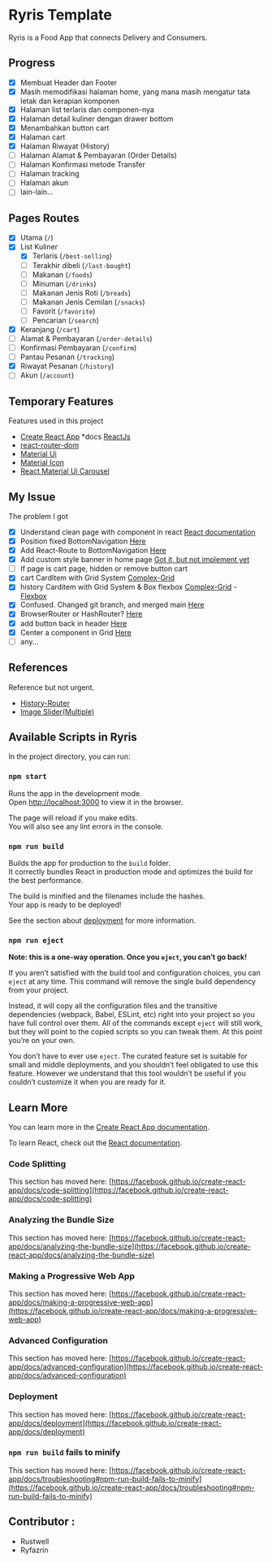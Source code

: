# Ryris Template

Ryris is a Food App that connects Delivery and Consumers.

## Progress

- [x] Membuat Header dan Footer
- [x] Masih memodifikasi halaman home, yang mana masih mengatur tata letak dan kerapian komponen
- [x] Halaman list terlaris dan componen-nya
- [x] Halaman detail kuliner dengan drawer bottom
- [x] Menambahkan button cart
- [x] Halaman cart
- [x] Halaman Riwayat (History)
- [ ] Halaman Alamat & Pembayaran (Order Details)
- [ ] Halaman Konfirmasi metode Transfer
- [ ] Halaman tracking
- [ ] Halaman akun
- [ ] lain-lain...

## Pages Routes
- [x] Utama (`/`)
- [x] List Kuliner 
  - [x] Terlaris (`/best-selling`)
  - [ ] Terakhir dibeli (`/last-bought`)
  - [ ] Makanan (`/foods`)
  - [ ] Minuman (`/drinks`)
  - [ ] Makanan Jenis Roti (`/breads`)
  - [ ] Makanan Jenis Cemilan (`/snacks`)
  - [ ] Favorit (`/favorite`)
  - [ ] Pencarian (`/search`)
- [x] Keranjang (`/cart`)
- [ ] Alamat & Pembayaran (`/order-details`)
- [ ] Konfirmasi Pembayaran (`/confirm`)
- [ ] Pantau Pesanan (`/tracking`)
- [x] Riwayat Pesanan (`/history`)
- [ ] Akun (`/account`)

## Temporary Features

Features used in this project
* [Create React App](https://create-react-app.dev/) *docs [ReactJs](https://reactjs.org/)
* [react-router-dom](https://reactrouter.com/web/guides/quick-start)
* [Material Ui](https://material-ui.com/)
* [Material Icon](https://fonts.google.com/icons?selected=Material+Icons)
* [React Material Ui Carousel](https://www.npmjs.com/package/react-material-ui-carousel)

## My Issue

The problem I got
- [x] Understand clean page with component in react [React documentation](https://reactjs.org/)
- [x] Position fixed BottomNavigation [Here](https://stackoverflow.com/questions/49145960/material-ui-bottomnavigation-is-not-sticky-by-default)
- [x] Add React-Route to BottomNavigation [Here](https://stackoverflow.com/questions/48443772/react-material-ui-bottomnavigation-component-routing-issue/51255699)
- [x] Add custom style banner in home page [Got it, but not implement yet](https://learus.github.io/react-material-ui-carousel/)
- [ ] If page is cart page, hidden or remove button cart
- [x] cart CardItem with Grid System [Complex-Grid](https://material-ui.com/components/grid/#complex-grid)
- [x] history Carditem with Grid System & Box flexbox [Complex-Grid](https://material-ui.com/components/grid/#complex-grid) - [Flexbox](https://material-ui.com/system/flexbox/)
- [x] Confused. Changed git branch, and merged main [Here](https://stackoverflow.com/questions/1628563/move-the-most-recent-commits-to-a-new-branch-with-git)
- [x] BrowserRouter or HashRouter? [Here](https://stackoverflow.com/questions/51974369/what-is-the-difference-between-hashrouter-and-browserrouter-in-react)
- [x] add button back in header [Here](https://www.w3schools.com/jsref/met_his_back.asp)
- [x] Center a component in Grid [Here](https://stackoverflow.com/questions/50766693/how-to-center-a-component-in-material-ui-and-make-it-responsive)
- [ ] any...

## References

Reference but not urgent.
* [History-Router](https://github.com/remix-run/history/tree/main/docs)
* [Image Slider(Multiple)](https://react-slideshow-image.netlify.app/multiple-slides)

## Available Scripts in Ryris

In the project directory, you can run:

### `npm start`

Runs the app in the development mode.\
Open [http://localhost:3000](http://localhost:3000) to view it in the browser.

The page will reload if you make edits.\
You will also see any lint errors in the console.

### `npm run build`

Builds the app for production to the `build` folder.\
It correctly bundles React in production mode and optimizes the build for the best performance.

The build is minified and the filenames include the hashes.\
Your app is ready to be deployed!

See the section about [deployment](https://facebook.github.io/create-react-app/docs/deployment) for more information.

### `npm run eject`

**Note: this is a one-way operation. Once you `eject`, you can’t go back!**

If you aren’t satisfied with the build tool and configuration choices, you can `eject` at any time. This command will remove the single build dependency from your project.

Instead, it will copy all the configuration files and the transitive dependencies (webpack, Babel, ESLint, etc) right into your project so you have full control over them. All of the commands except `eject` will still work, but they will point to the copied scripts so you can tweak them. At this point you’re on your own.

You don’t have to ever use `eject`. The curated feature set is suitable for small and middle deployments, and you shouldn’t feel obligated to use this feature. However we understand that this tool wouldn’t be useful if you couldn’t customize it when you are ready for it.

## Learn More

You can learn more in the [Create React App documentation](https://facebook.github.io/create-react-app/docs/getting-started).

To learn React, check out the [React documentation](https://reactjs.org/).

### Code Splitting

This section has moved here: [https://facebook.github.io/create-react-app/docs/code-splitting](https://facebook.github.io/create-react-app/docs/code-splitting)

### Analyzing the Bundle Size

This section has moved here: [https://facebook.github.io/create-react-app/docs/analyzing-the-bundle-size](https://facebook.github.io/create-react-app/docs/analyzing-the-bundle-size)

### Making a Progressive Web App

This section has moved here: [https://facebook.github.io/create-react-app/docs/making-a-progressive-web-app](https://facebook.github.io/create-react-app/docs/making-a-progressive-web-app)

### Advanced Configuration

This section has moved here: [https://facebook.github.io/create-react-app/docs/advanced-configuration](https://facebook.github.io/create-react-app/docs/advanced-configuration)

### Deployment

This section has moved here: [https://facebook.github.io/create-react-app/docs/deployment](https://facebook.github.io/create-react-app/docs/deployment)

### `npm run build` fails to minify

This section has moved here: [https://facebook.github.io/create-react-app/docs/troubleshooting#npm-run-build-fails-to-minify](https://facebook.github.io/create-react-app/docs/troubleshooting#npm-run-build-fails-to-minify)

## Contributor :
- Rustwell
- Ryfazrin
